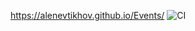 https://alenevtikhov.github.io/Events/
![CI](https://github.com/AlenEvtikhov/Events/actions/workflows/main.yml/badge.svg)
